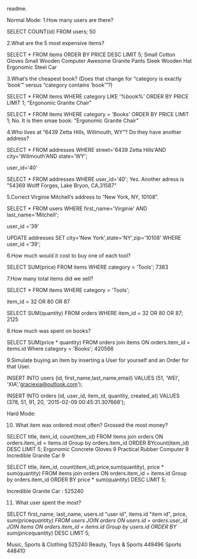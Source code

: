 readme.

<!-- sqlite3

.open store.sqlite3

.tables
addresses          orders             users
items              schema_migrations

.headers on
SELECT * FROM addresses;
SELECT * FROM orders;
SELECT * FROM users;
ELECT * FROM items;
SELECT * FROM schema_migrations; -->

Normal Mode:
1.How many users are there?

SELECT COUNT(id) FROM users;
50


2.What are the 5 most expensive items?

SELECT * FROM items ORDER BY PRICE DESC LIMIT 5;
Small Cotton Gloves
Small Wooden Computer
Awesome Granite Pants
Sleek Wooden Hat
Ergonomic Steel Car


3.What’s the cheapest book? (Does that change for “category is exactly ‘book’” versus “category contains ‘book’”?)

SELECT * FROM items WHERE category LIKE '%book%' ORDER BY PRICE LIMIT 1;
"Ergonomic Granite Chair"

SELECT * FROM items WHERE category = 'Books' ORDER BY PRICE LIMIT 1;
No. It is then smae book: "Ergonomic Granite Chair"


4.Who lives at “6439 Zetta Hills, Willmouth, WY”? Do they have another address?

SELECT * FROM addresses WHERE street='6439 Zetta Hills'AND city='Willmouth'AND state='WY';
<!-- id|user_id|street|city|state|zip
43|40|6439 Zetta Hills|Willmouth|WY|15029 -->
user_id='40'

SELECT * FROM addresses WHERE user_id='40';
Yes. Another adress is "54369 Wolff Forges, Lake Bryon, CA,31587"


5.Correct Virginie Mitchell’s address to “New York, NY, 10108”.

SELECT * FROM users WHERE first_name='Virginie' AND last_name='Mitchell';
<!-- id|first_name|last_name|email
39|Virginie|Mitchell|daisy.crist@altenwerthmonahan.biz -->
user_id ='39'

UPDATE addresses SET city='New York',state='NY',zip='10108' WHERE user_id ='39';

<!-- SELECT * FROM addresses WHERE user_id = '39';
id|user_id|street|city|state|zip
41|39|12263 Jake Crossing|New York|NY|10108
42|39|83221 Mafalda Canyon|New York|NY|10108 -->


6.How much would it cost to buy one of each tool?

SELECT SUM(price) FROM items WHERE category = 'Tools';
7383


7.How many total items did we sell?

SELECT * FROM items WHERE category = 'Tools';
<!-- id|title|category|description|price
32|Practical Rubber Shirt|Tools|De-engineered multimedia info-mediaries|1107
80|Incredible Plastic Gloves|Tools|Operative mission-critical emulation|5437
87|Awesome Plastic Shirt|Tools|Balanced multimedia paradigm|83 -->
item_id = 32 OR 80 OR 87

SELECT SUM(quantity) FROM orders WHERE item_id = 32 OR 80 OR 87;
2125

<!-- SELECT AVG(price) FROM items WHERE category = 'Tools'; -->


8.How much was spent on books?

SELECT SUM(price * quantity) FROM orders join items ON orders.item_id = items.id Where category = 'Books';
420566

<!--
SELECT * FROM items WHERE category = 'Books';
id|title|category|description|price
4|Fantastic Steel Chair|Books|Advanced attitude-oriented encryption|9246
21|Fantastic Rubber Shoes|Books|Reverse-engineered modular hierarchy|8904
76|Ergonomic Granite Chair|Books|De-engineered bi-directional portal|1496
98|Practical Plastic Hat|Books|Implemented non-volatile model|3056 -->


<!-- SELECT SUM(orders.quantity * items.price)
FROM orders, items
WHERE orders.item_id = 4 and items.id = 4;
Toal is 46230

SELECT SUM(orders.quantity * items.price)
FROM orders, items
WHERE orders.item_id = 21 and items.id = 21;
Toal is 293832

SELECT SUM(orders.quantity * items.price)
FROM orders, items
WHERE orders.item_id = 76 and items.id = 76;
Total is 22440

SELECT SUM(orders.quantity * items.price)
FROM orders, items
WHERE orders.item_id = 98 and items.id = 98;
Total is 58064

SELECT SUM(*)
FROM (SELECT SUM(orders.quantity * items.price)
FROM orders, items WHERE orders.item_id = orders.item_id = 98 or orders.item_id = 76  )
WHERE orders.item_id = 98 AND orders.item_id = 76;
 -->


9.Simulate buying an item by inserting a User for yourself and an Order for that User.

INSERT INTO users (id, first_name,last_name,email)
VALUES (51, 'WEI', 'XIA','graciexia@outlook.com');

INSERT INTO orders (id, user_id, item_id, quantity, created_at)
VALUES (378, 51, 91, 20, '2015-02-09 00:45:31.307668');





Hard Mode:

10. What item was ordered most often? Grossed the most money?

SELECT title, item_id, count(item_id) FROM items join orders ON orders.item_id = items.id Group by orders.item_id ORDER BYcount(item_id) DESC LIMIT 5;
Ergonomic Concrete Gloves    9
Practical Rubber Computer    9
Incredible Granite Car       9


SELECT title, item_id, count(item_id),price,sum(quantity), price * sum(quantity) FROM items join orders ON orders.item_id = items.id Group by orders.item_id ORDER BY price * sum(quantity) DESC LIMIT 5;

<!-- title                   item_id     count(item_id)  price       sum(quantity)  price*sum(quantity)
----------------------  ----------  --------------  ----------  -------------  -------
Incredible Granite Car  65          9               7295        72             525240 -->

Incredible Granite Car :  525240

11. What user spent the most?

SELECT first_name, last_name, users.id "user id", items.id "item id", price, sum(price*quantity)
FROM users
JOIN orders ON users.id = orders.user_id
JOIN items ON orders.item_id = items.id
Group by users.id
ORDER BY sum(price*quantity) DESC LIMIT 5;

<!-- first_name  last_name   user id     item id     price       sum(price*quantity)
----------  ----------  ----------  ----------  ----------  -------------------
Hassan      Runte       19          85          4849        639386
Hassan Runte :   639386


12. What were the top 3 highest grossing categories?
SELECT category, count(items.id) "number of orders", sum(quantity) "total items ordered", sum(price*quantity)
FROM orders
JOIN items ON orders.item_id = items.id
Group by category
ORDER BY sum(price*quantity) DESC LIMIT 3;

<!-- category                  number of orders  total items ordered  sum(price*quantity)
------------------------  ----------------  -------------------  -------------------
Music, Sports & Clothing  9                 72                   525240
Beauty, Toys & Sports     7                 54                   449496
Sports                    17                102                  448410 -->


Music, Sports & Clothing  525240
Beauty, Toys & Sports     449496
Sports                    448410

